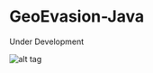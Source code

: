 GeoEvasion-Java
===============
Under Development

![alt tag](https://raw.github.com/zhihaomai/GeoEvasion-Java/master/src/img/GeoEvasionScreenshot1.png)